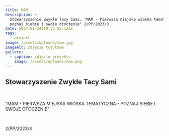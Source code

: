 ```yaml
---
title: MAM
description: >-
  Stowarzyszenie Zwykłe Tacy Sami, "MAM - Pierwsza miejska wioska tematyczna -
  poznaj siebie i swoje otoczenie" 2/PP/2023/3
date: 2024-01-24T10:35:55.123Z
tags:
  - projekt
image: /assets/uploads/mam.jpg
imageAlt: zdjęcie tytułowe
gallery:
  - caption: zdjęcie projektu
    image: /assets/uploads/mam.png
---
```

## Stowarzyszenie Zwykłe Tacy Sami

<br>

"MAM - PIERWSZA MIEJSKA WIOSKA TEMATYCZNA - POZNAJ SIEBIE I SWOJE OTOCZENIE"

<br>

2/PP/2023/3
